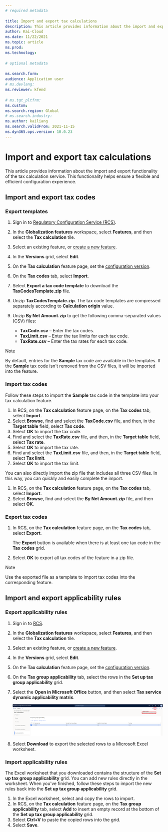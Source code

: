 ```yaml
---
# required metadata

title: Import and export tax calculations
description: This article provides information about the import and export functionality of the tax calculation service.
author: Kai-Cloud
ms.date: 11/22/2021
ms.topic: article
ms.prod: 
ms.technology: 

# optional metadata

ms.search.form:
audience: Application user
# ms.devlang: 
ms.reviewer: kfend

# ms.tgt_pltfrm: 
ms.custom: 
ms.search.region: Global
# ms.search.industry: 
ms.author: kailiang
ms.search.validFrom: 2021-11-15
ms.dyn365.ops.version: 10.0.23
---
```

# Import and export tax calculations

This article provides information about the import and export functionality of the tax calculation service. This functionality helps ensure a flexible and efficient configuration experience.

## Import and export tax codes

### Export templates

1. Sign in to [Regulatory Configuration Service (RCS)](https://marketing.configure.global.dynamics.com/).
2. In the **Globalization features** workspace, select **Features**, and then select the **Tax calculation** tile.
3. Select an existing feature, or [create a new feature](global-get-started-with-tax-calculation-service.md#set-up-tax-calculation-in-rcs).
4. In the **Versions** grid, select **Edit**.
5. On the **Tax calculation** feature page, set the [configuration version](global-get-started-with-tax-calculation-service.md#set-up-tax-calculation-in-rcs).
6. On the **Tax codes** tab, select **Import**.
7. Select **Export a tax code template** to download the **TaxCodesTemplate.zip** file.
8. Unzip **TaxCodesTemplate.zip**. The tax code templates are compressed separately according to **Calculation origin** value.
9. Unzip **By Net Amount.zip** to get the following comma-separated values (CSV) files:

    - **TaxCode.csv** – Enter the tax codes.
    - **TaxLimit.csv** – Enter the tax limits for each tax code.
    - **TaxRate.csv** – Enter the tax rates for each tax code.

> [!NOTE]
> By default, entries for the **Sample** tax code are available in the templates. If the **Sample** tax code isn't removed from the CSV files, it will be imported into the feature.

### Import tax codes

Follow these steps to import the **Sample** tax code in the template into your tax calculation feature.

1. In RCS, on the **Tax calculation** feature page, on the **Tax codes** tab, select **Import**.
2. Select **Browse**, find and select the **TaxCode.csv** file, and then, in the **Target table** field, select **Tax code**.
3. Select **OK** to import the tax code.
4. Find and select the **TaxRate.csv** file, and then, in the **Target table** field, select **Tax rate**.
5. Select **OK** to import the tax rate.
6. Find and select the **TaxLimit.csv** file, and then, in the **Target table** field, select **Tax limit**.
7. Select **OK** to import the tax limit.

You can also directly import the zip file that includes all three CSV files. In this way, you can quickly and easily complete the import.

1. In RCS, on the **Tax calculation** feature page, on the **Tax codes** tab, select **Import**.
2. Select **Browse**, find and select the **By Net Amount.zip** file, and then select **OK**.

### Export tax codes

1. In RCS, on the **Tax calculation** feature page, on the **Tax codes** tab, select **Export**.

    The **Export** button is available when there is at least one tax code in the **Tax codes** grid.

2. Select **OK** to export all tax codes of the feature in a zip file.

> [!NOTE]
> Use the exported file as a template to import tax codes into the corresponding feature.

## Import and export applicability rules

### Export applicability rules

1. Sign in to [RCS](https://marketing.configure.global.dynamics.com/).
2. In the **Globalization features** workspace, select **Features**, and then select the **Tax calculation** tile.
3. Select an existing feature, or [create a new feature](global-get-started-with-tax-calculation-service.md#set-up-tax-calculation-in-rcs).
4. In the **Versions** grid, select **Edit**.
5. On the **Tax calculation** feature page, set the [configuration version](global-get-started-with-tax-calculation-service.md#set-up-tax-calculation-in-rcs).
6. On the **Tax group applicability** tab, select the rows in the **Set up tax group applicability** grid.
7. Select the **Open in Microsoft Office** button, and then select **Tax service dynamic applicability matrix**.

    [![Exporting applicability rules to Microsoft Excel on the Tax calculation feature page.](./media/tax-cal-import-export-1.png)](./media/tax-cal-import-export-1.png)

8. Select **Download** to export the selected rows to a Microsoft Excel worksheet.

### Import applicability rules

The Excel worksheet that you downloaded contains the structure of the **Set up tax group applicability** grid. You can add new rules directly in the worksheet. When you've finished, follow these steps to import the new rules back into the **Set up tax group applicability** grid.

1. In the Excel worksheet, select and copy the rows to import.
2. In RCS, on the **Tax calculation** feature page, on the **Tax group applicability** tab, select **Add** to insert an empty record at the bottom of the **Set up tax group applicability** grid.
3. Select **Ctrl+V** to paste the copied rows into the grid.
4. Select **Save**.
